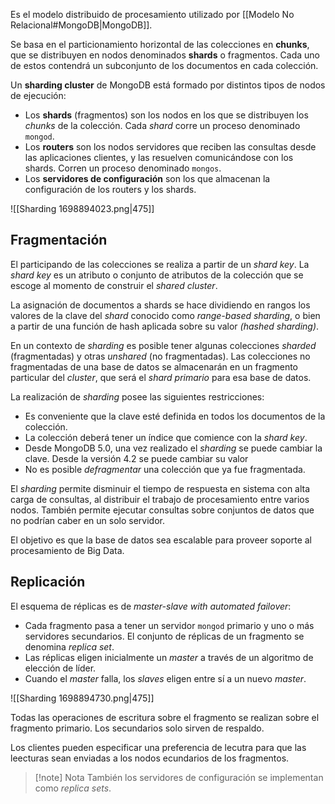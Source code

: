 Es el modelo distribuido de procesamiento utilizado por [[Modelo No Relacional#MongoDB|MongoDB]].

Se basa en el particionamiento horizontal de las colecciones en **chunks**, que se distribuyen en nodos denominados **shards** o fragmentos. Cada uno de estos contendrá un subconjunto de los documentos en cada colección.

Un **sharding cluster** de MongoDB está formado por distintos tipos de nodos de ejecución:

- Los **shards** (fragmentos) son los nodos en los que se distribuyen los *chunks* de la colección. Cada *shard* corre un proceso denominado `mongod`.
- Los **routers** son los nodos servidores que reciben las consultas desde las aplicaciones clientes, y las resuelven comunicándose con los shards. Corren un proceso denominado `mongos`.
- Los **servidores de configuración** son los que almacenan la configuración de los routers y los shards.

![[Sharding 1698894023.png|475]]

## Fragmentación

El participando de las colecciones se realiza a partir de un *shard key*. La *shard key* es un atributo o conjunto de atributos de la colección que se escoge al momento de construir el *shared cluster*.

La asignación de documentos a shards se hace dividiendo en rangos los valores de la clave del *shard* conocido como *range-based sharding*, o bien a partir de una función de hash aplicada sobre su valor *(hashed sharding)*.

En un contexto de *sharding* es posible tener algunas colecciones *sharded* (fragmentadas) y otras *unshared* (no fragmentadas). Las colecciones no fragmentadas de una base de datos se almacenarán en un fragmento particular del *cluster*, que será el *shard primario* para esa base de datos.

La realización de *sharding* posee las siguientes restricciones:

- Es conveniente que la clave esté definida en todos los documentos de la colección.
- La colección deberá tener un índice que comience con la *shard key*.
- Desde MongoDB 5.0, una vez realizado el *sharding* se puede cambiar la clave. Desde la versión 4.2 se puede cambiar su valor
- No es posible *defragmentar* una colección que ya fue fragmentada.

El *sharding* permite disminuir el tiempo de respuesta en sistema con alta carga de consultas, al distribuir el trabajo de procesamiento entre varios nodos. También permite ejecutar consultas sobre conjuntos de datos que no podrían caber en un solo servidor.

El objetivo es que la base de datos sea escalable para proveer soporte al procesamiento de Big Data.

## Replicación

El esquema de réplicas es de *master-slave with automated failover*:

- Cada fragmento pasa a tener un servidor `mongod` primario y uno o más servidores secundarios. El conjunto de réplicas de un fragmento se denomina *replica set*.
- Las réplicas eligen inicialmente un *master* a través de un algoritmo de elección de líder.
- Cuando el *master* falla, los *slaves* eligen entre sí a un nuevo *master*.

![[Sharding 1698894730.png|475]]

Todas las operaciones de escritura sobre el fragmento se realizan sobre el fragmento primario. Los secundarios solo sirven de respaldo.

Los clientes pueden especificar una preferencia de lecutra para que las leecturas sean enviadas a los nodos ecundarios de los fragmentos.

> [!note] Nota
> También los servidores de configuración se implementan como *replica sets*.
